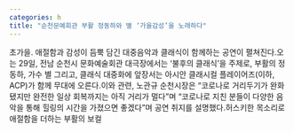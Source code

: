 ```yaml
---
categories: h
title: "순천문예회관 부활 정동하와 별 ‘가을감성’을 노래하다"
---
```

초가을. 애절함과 감성이 듬뿍 담긴 대중음악과 클래식이 함께하는 공연이 펼쳐진다.오는 29일, 전남 순천시 문화예술회관 대극장에서는 ‘불후의 클래식’을 주제로, 부활의 정동하, 가수 별 그리고, 클래식 대중화에 앞장서는 아시안 클래시컬 플레이어즈(이하, ACP)가 함께 무대에 오른다.이와 관련, 노관규 순천시장은 “코로나로 거리두기가 완화됐지만 완전한 일상 회복까지는 아직 거리가 멀다”며 “코로나로 지친 분들이 다양한 음악을 통해 힐링의 시간을 가졌으면 좋겠다”며 공연 취지를 설명했다.허스키한 목소리로 애절함을 더하는 부활의 보컬
